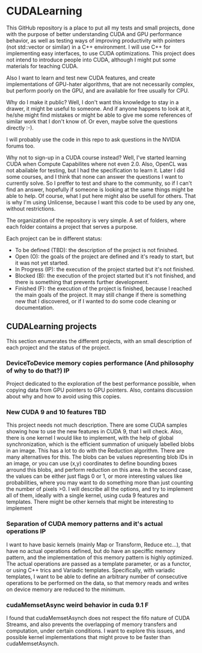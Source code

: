 # CUDALearning
This GitHub repository is a place to put all my tests and small projects, done with the purpose of better understanding CUDA and GPU performance behavior, as well as testing ways of improving productivity with pointers (not std::vector or similar) in a C++ environment. I will use C++ for implementing easy interfaces, to use CUDA optimizations. This project does not intend to introduce people into CUDA, although I might put some materials for teaching CUDA.

Also I want to learn and test new CUDA features, and create implementations of GPU-hater algorithms, that are not necessarily complex, but perform poorly on the GPU, and are available for free usually for CPU.

Why do I make it public? Well, I don't want this knowledge to stay in a drawer, it might be useful to someone. And if anyone happens to look at it, he/she might find mistakes or might be able to give me some references of similar work that I don't know of. Or even, maybe solve the questions directly :-).

I will probably use the code in this repo to ask questions in the NVIDIA forums too.

Why not to sign-up in a CUDA course instead? Well, I've started learning CUDA when Compute Capabilites where not even 2.0. Also, OpenCL was not abailable for testing, but I had the specification to learn it. Later I did some courses, and I think that none can answer the questions I want to currently solve. So I preffer to test and share to the community, so if I can't find an answer, hopefully if someone is looking at the same things might be able to help. Of course, what I put here might also be usefull for others. That is why I'm using Unlicense, because I want this code to be used by any one, without restrictions.

The organization of the repository is very simple. A set of folders, where each folder contains a project that serves a purpose.

Each project can be in different status:
- To be defined (TBD): the description of the project is not finished.
- Open (O): the goals of the project are defined and it's ready to start, but it was not yet started.
- In Progress (IP): the execution of the project started but it's not finished.
- Blocked (B): the execution of the project started but it's not finished, and there is something that prevents further development.
- Finished (F): the execution of the project is finished, because I reached the main goals of the project. It may still change if there is something new that I discovered, or if I wanted to do some code cleaning or documentation.

## CUDALearning projects
This section enumerates the different projects, with an small description of each project and the status of the project.

### DeviceToDevice memory copies performance (And philosophy of why to do that?) IP
Project dedicated to the exploration of the best performance possible, when copying data from GPU pointers to GPU pointers. Also, contains discussion about why and how to avoid using this copies.

### New CUDA 9 and 10 features TBD
This project needs not much description. There are some CUDA samples showing how to use the new features in CUDA 9, that I will check. Also, there is one kernel I would like to implement, with the help of global synchronization, which is the efficient summation of uniquely labelled blobs in an image. This has a lot to do with the Reduction algorithm. There are many alternatives for this. The blobs can be values representing blob IDs in an image, or you can use (x,y) coordinates to define bounding boxes arround this blobs, and perform reduction on this area. In the second case, the values can be either just flags 0 or 1, or more interesting values like probabilities, where you may want to do something more than just counting the number of pixels >0. I will describe all the options, and try to implement all of them, ideally with a single kernel, using cuda 9 features and templates. There might be other kernels that might be interesting to implement 

### Separation of CUDA memory patterns and it's actual operations IP
I want to have basic kernels (mainly Map or Transform, Reduce etc...), that have no actual operations defined, but do have an speciffic memory pattern, and the implementation of this memory pattern is highly optimized. The actual operations are passed as a template parameter, or as a functor, or using C++ trics and Variadic templates. Specifically, with variadic templates, I want to be able to define an arbitrary number of consecutive operations to be performed on the data, so that memory reads and writes on device memory are reduced to the minimum.

### cudaMemsetAsync weird behavior in cuda 9.1 F
I found that cudaMemsetAsynch does not respect the fifo nature of CUDA Streams, and also prevents the overlapping of memory transfers and computation, under certain conditions. I want to explore this issues, and possible kernel implementations that might prove to be faster than cudaMemsetAsynch.
